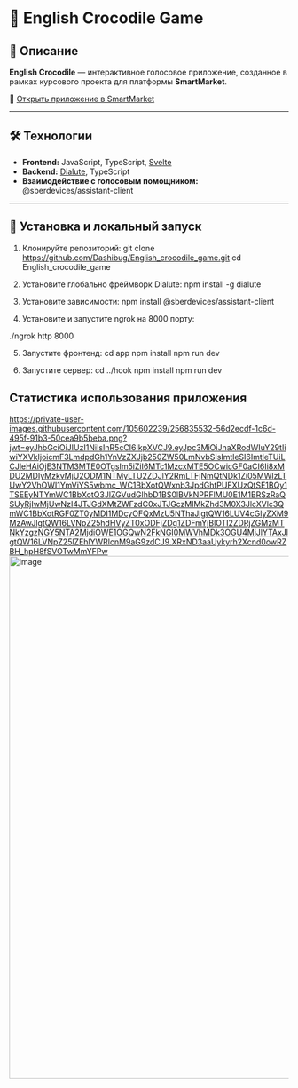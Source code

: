 # 🐊 English Crocodile Game

## 🎯 Описание

**English Crocodile** — интерактивное голосовое приложение, созданное в рамках курсового проекта для платформы **SmartMarket**.

🔗 [Открыть приложение в SmartMarket](https://apps.sber.ru/salute-apps/45f102ab-d2b2-4f39-8be3-b59ffe0803dc/)

---

## 🛠️ Технологии

- **Frontend:** JavaScript, TypeScript, [Svelte](https://svelte.dev)
- **Backend:** [Dialute](https://github.com/sberdevices/dialute), TypeScript
- **Взаимодействие с голосовым помощником:** @sberdevices/assistant-client

---
  

## 🚀 Установка и локальный запуск

1. Клонируйте репозиторий:
   git clone https://github.com/Dashibug/English_crocodile_game.git
   cd English_crocodile_game
   
2. Установите глобально фреймворк Dialute:
   npm install -g dialute
   
3. Установите зависимости:
   npm install @sberdevices/assistant-client
   
4. Установите и запустите ngrok на 8000 порту:
   
  ./ngrok http 8000

5. Запустите фронтенд:
  cd app
  npm install
  npm run dev

6. Запустите сервер:
  cd ../hook
  npm install
  npm run dev

## Статистика использования приложения

https://private-user-images.githubusercontent.com/105602239/256835532-56d2ecdf-1c6d-495f-91b3-50cea9b5beba.png?jwt=eyJhbGciOiJIUzI1NiIsInR5cCI6IkpXVCJ9.eyJpc3MiOiJnaXRodWIuY29tIiwiYXVkIjoicmF3LmdpdGh1YnVzZXJjb250ZW50LmNvbSIsImtleSI6ImtleTUiLCJleHAiOjE3NTM3MTE0OTgsIm5iZiI6MTc1MzcxMTE5OCwicGF0aCI6Ii8xMDU2MDIyMzkvMjU2ODM1NTMyLTU2ZDJlY2RmLTFjNmQtNDk1Zi05MWIzLTUwY2VhOWI1YmViYS5wbmc_WC1BbXotQWxnb3JpdGhtPUFXUzQtSE1BQy1TSEEyNTYmWC1BbXotQ3JlZGVudGlhbD1BS0lBVkNPRFlMU0E1M1BRSzRaQSUyRjIwMjUwNzI4JTJGdXMtZWFzdC0xJTJGczMlMkZhd3M0X3JlcXVlc3QmWC1BbXotRGF0ZT0yMDI1MDcyOFQxMzU5NThaJlgtQW16LUV4cGlyZXM9MzAwJlgtQW16LVNpZ25hdHVyZT0xODFjZDg1ZDFmYjBlOTI2ZDRjZGMzMTNkYzgzNGY5NTA2MjdiOWE1OGQwN2FkNGI0MWVhMDk3OGU4MjJlYTAxJlgtQW16LVNpZ25lZEhlYWRlcnM9aG9zdCJ9.XRxND3aaUykyrh2Xcnd0owRZBH_hpH8fSVOTwMmYFPw<img width="1108" height="942" alt="image" src="https://github.com/user-attachments/assets/e52e82e9-f5d4-4601-afca-528c6422c97c" />
